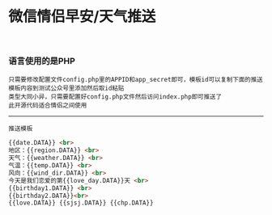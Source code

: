 # 微信情侣早安/天气推送    <br> <br>
### 语言使用的是PHP
    只需要修改配置文件config.php里的APPID和app_secret即可，模板id可以复制下面的推送模板内容到测试公众号里添加然后取id粘贴
    类型大同小异，只需要配置好config.php文件然后访问index.php即可推送了
    此开源代码适合情侣之间使用
***
`推送模板` <br>
```html
{{date.DATA}} <br> 
地区：{{region.DATA}} <br> 
天气：{{weather.DATA}} <br> 
气温：{{temp.DATA}} <br> 
风向：{{wind_dir.DATA}} <br> 
今天是我们恋爱的第{{love_day.DATA}}天 <br> 
{{birthday1.DATA}} <br> 
{{birthday2.DATA}}<br> 
{{love.DATA}} {{sjsj.DATA}} {{chp.DATA}}
```
